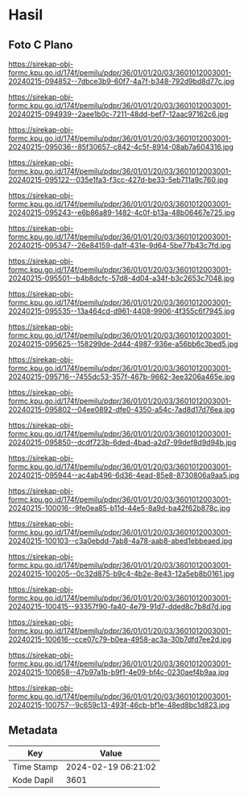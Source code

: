 # Hasil

## Foto C Plano

https://sirekap-obj-formc.kpu.go.id/174f/pemilu/pdpr/36/01/01/20/03/3601012003001-20240215-094852--7dbce3b9-60f7-4a7f-b348-792d9bd8d77c.jpg

https://sirekap-obj-formc.kpu.go.id/174f/pemilu/pdpr/36/01/01/20/03/3601012003001-20240215-094939--2aee1b0c-7211-48dd-bef7-12aac97162c6.jpg

https://sirekap-obj-formc.kpu.go.id/174f/pemilu/pdpr/36/01/01/20/03/3601012003001-20240215-095036--85f30657-c842-4c5f-8914-08ab7a604316.jpg

https://sirekap-obj-formc.kpu.go.id/174f/pemilu/pdpr/36/01/01/20/03/3601012003001-20240215-095122--035e1fa3-f3cc-427d-be33-5eb711a9c760.jpg

https://sirekap-obj-formc.kpu.go.id/174f/pemilu/pdpr/36/01/01/20/03/3601012003001-20240215-095243--e6b86a89-1482-4c0f-b13a-48b06467e725.jpg

https://sirekap-obj-formc.kpu.go.id/174f/pemilu/pdpr/36/01/01/20/03/3601012003001-20240215-095347--26e84159-da1f-431e-9d64-5be77b43c7fd.jpg

https://sirekap-obj-formc.kpu.go.id/174f/pemilu/pdpr/36/01/01/20/03/3601012003001-20240215-095501--b4b8dcfc-57d8-4d04-a34f-b3c2653c7048.jpg

https://sirekap-obj-formc.kpu.go.id/174f/pemilu/pdpr/36/01/01/20/03/3601012003001-20240215-095535--13a464cd-d961-4408-9906-4f355c6f7945.jpg

https://sirekap-obj-formc.kpu.go.id/174f/pemilu/pdpr/36/01/01/20/03/3601012003001-20240215-095625--158299de-2d44-4987-936e-a56bb6c3bed5.jpg

https://sirekap-obj-formc.kpu.go.id/174f/pemilu/pdpr/36/01/01/20/03/3601012003001-20240215-095716--7455dc53-357f-467b-9662-3ee3206a465e.jpg

https://sirekap-obj-formc.kpu.go.id/174f/pemilu/pdpr/36/01/01/20/03/3601012003001-20240215-095802--04ee0892-dfe0-4350-a54c-7ad8d17d76ea.jpg

https://sirekap-obj-formc.kpu.go.id/174f/pemilu/pdpr/36/01/01/20/03/3601012003001-20240215-095850--dcdf723b-6ded-4bad-a2d7-99def8d9d94b.jpg

https://sirekap-obj-formc.kpu.go.id/174f/pemilu/pdpr/36/01/01/20/03/3601012003001-20240215-095944--ac4ab496-6d36-4ead-85e8-8730806a9aa5.jpg

https://sirekap-obj-formc.kpu.go.id/174f/pemilu/pdpr/36/01/01/20/03/3601012003001-20240215-100016--9fe0ea85-b11d-44e5-8a9d-ba42f62b878c.jpg

https://sirekap-obj-formc.kpu.go.id/174f/pemilu/pdpr/36/01/01/20/03/3601012003001-20240215-100103--c3a0ebdd-7ab8-4a78-aab8-abed1ebbeaed.jpg

https://sirekap-obj-formc.kpu.go.id/174f/pemilu/pdpr/36/01/01/20/03/3601012003001-20240215-100205--0c32d875-b9c4-4b2e-8e43-12a5eb8b0161.jpg

https://sirekap-obj-formc.kpu.go.id/174f/pemilu/pdpr/36/01/01/20/03/3601012003001-20240215-100415--93357f90-fa40-4e79-91d7-dded8c7b8d7d.jpg

https://sirekap-obj-formc.kpu.go.id/174f/pemilu/pdpr/36/01/01/20/03/3601012003001-20240215-100616--cce07c79-b0ea-4958-ac3a-30b7dfd7ee2d.jpg

https://sirekap-obj-formc.kpu.go.id/174f/pemilu/pdpr/36/01/01/20/03/3601012003001-20240215-100658--47b97a1b-b9f1-4e09-bf4c-0230aef4b9aa.jpg

https://sirekap-obj-formc.kpu.go.id/174f/pemilu/pdpr/36/01/01/20/03/3601012003001-20240215-100757--9c659c13-493f-46cb-bf1e-48ed8bc1d823.jpg


## Metadata

| Key        | Value               |
| ---------- | ------------------- |
| Time Stamp | 2024-02-19 06:21:02 |
| Kode Dapil | 3601                |




